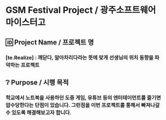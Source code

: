 # GSM Festival Project / 광주소프트웨어마이스터고
## 🆔 Project Name / 프로젝트 명
### [te.Realize] : 깨닫다, 알아차리다라는 뜻에 맞게 선생님의 위치 동향을 파악하는 프로젝트
## ❔ Purpose / 시행 목적
### 학교에서 노트북을 사용하던 도중 게임, 유튜브 등의 엔터테이먼트를 즐기면 압수당한다는 단점이 있습니다. 그런점을 이번 프로젝트를 통해서 빠져나갈 수 있도록 해결해보고자 합니다. 

